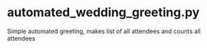 # automated_wedding_greeting.py
Simple automated greeting,
makes list of all attendees and counts all attendees


